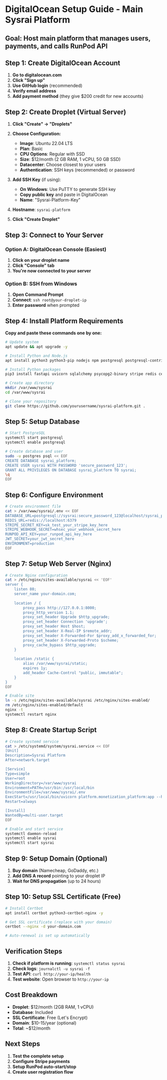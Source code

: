 # DigitalOcean Setup Guide - Main Sysrai Platform

## Goal: Host main platform that manages users, payments, and calls RunPod API

## Step 1: Create DigitalOcean Account

1. **Go to digitalocean.com**
2. **Click "Sign up"**
3. **Use GitHub login** (recommended)
4. **Verify email address**
5. **Add payment method** (they give $200 credit for new accounts)

## Step 2: Create Droplet (Virtual Server)

1. **Click "Create" -> "Droplets"**
2. **Choose Configuration:**
   - **Image**: Ubuntu 22.04 LTS
   - **Plan**: Basic
   - **CPU Options**: Regular with SSD
   - **Size**: $12/month (2 GB RAM, 1 vCPU, 50 GB SSD)
   - **Datacenter**: Choose closest to your users
   - **Authentication**: SSH keys (recommended) or password

3. **Add SSH Key** (if using):
   - **On Windows**: Use PuTTY to generate SSH key
   - **Copy public key** and paste in DigitalOcean
   - **Name**: "Sysrai-Platform-Key"

4. **Hostname**: `sysrai-platform`
5. **Click "Create Droplet"**

## Step 3: Connect to Your Server

### Option A: DigitalOcean Console (Easiest)
1. **Click on your droplet name**
2. **Click "Console" tab**
3. **You're now connected to your server**

### Option B: SSH from Windows
1. **Open Command Prompt**
2. **Connect**: `ssh root@your-droplet-ip`
3. **Enter password** when prompted

## Step 4: Install Platform Requirements

**Copy and paste these commands one by one:**

```bash
# Update system
apt update && apt upgrade -y

# Install Python and Node.js
apt install python3 python3-pip nodejs npm postgresql postgresql-contrib redis-server nginx git -y

# Install Python packages
pip3 install fastapi uvicorn sqlalchemy psycopg2-binary stripe redis celery

# Create app directory
mkdir /var/www/sysrai
cd /var/www/sysrai

# Clone your repository
git clone https://github.com/yourusername/sysrai-platform.git .
```

## Step 5: Setup Database

```bash
# Start PostgreSQL
systemctl start postgresql
systemctl enable postgresql

# Create database and user
sudo -u postgres psql << EOF
CREATE DATABASE sysrai_platform;
CREATE USER sysrai WITH PASSWORD 'secure_password_123';
GRANT ALL PRIVILEGES ON DATABASE sysrai_platform TO sysrai;
\q
EOF
```

## Step 6: Configure Environment

```bash
# Create environment file
cat > /var/www/sysrai/.env << EOF
DATABASE_URL=postgresql://sysrai:secure_password_123@localhost/sysrai_platform
REDIS_URL=redis://localhost:6379
STRIPE_SECRET_KEY=sk_test_your_stripe_key_here
STRIPE_WEBHOOK_SECRET=whsec_your_webhook_secret_here
RUNPOD_API_KEY=your_runpod_api_key_here
JWT_SECRET=your_jwt_secret_here
ENVIRONMENT=production
EOF
```

## Step 7: Setup Web Server (Nginx)

```bash
# Create Nginx configuration
cat > /etc/nginx/sites-available/sysrai << 'EOF'
server {
    listen 80;
    server_name your-domain.com;
    
    location / {
        proxy_pass http://127.0.0.1:8000;
        proxy_http_version 1.1;
        proxy_set_header Upgrade $http_upgrade;
        proxy_set_header Connection 'upgrade';
        proxy_set_header Host $host;
        proxy_set_header X-Real-IP $remote_addr;
        proxy_set_header X-Forwarded-For $proxy_add_x_forwarded_for;
        proxy_set_header X-Forwarded-Proto $scheme;
        proxy_cache_bypass $http_upgrade;
    }
    
    location /static {
        alias /var/www/sysrai/static;
        expires 1y;
        add_header Cache-Control "public, immutable";
    }
}
EOF

# Enable site
ln -s /etc/nginx/sites-available/sysrai /etc/nginx/sites-enabled/
rm /etc/nginx/sites-enabled/default
nginx -t
systemctl restart nginx
```

## Step 8: Create Startup Script

```bash
# Create systemd service
cat > /etc/systemd/system/sysrai.service << EOF
[Unit]
Description=Sysrai Platform
After=network.target

[Service]
Type=simple
User=root
WorkingDirectory=/var/www/sysrai
Environment=PATH=/usr/bin:/usr/local/bin
EnvironmentFile=/var/www/sysrai/.env
ExecStart=/usr/local/bin/uvicorn platform.monetization_platform:app --host 0.0.0.0 --port 8000
Restart=always

[Install]
WantedBy=multi-user.target
EOF

# Enable and start service
systemctl daemon-reload
systemctl enable sysrai
systemctl start sysrai
```

## Step 9: Setup Domain (Optional)

1. **Buy domain** (Namecheap, GoDaddy, etc.)
2. **Add DNS A record** pointing to your droplet IP
3. **Wait for DNS propagation** (up to 24 hours)

## Step 10: Setup SSL Certificate (Free)

```bash
# Install Certbot
apt install certbot python3-certbot-nginx -y

# Get SSL certificate (replace with your domain)
certbot --nginx -d your-domain.com

# Auto-renewal is set up automatically
```

## Verification Steps

1. **Check if platform is running**: `systemctl status sysrai`
2. **Check logs**: `journalctl -u sysrai -f`
3. **Test API**: `curl http://your-ip/health`
4. **Test website**: Open browser to `http://your-ip`

## Cost Breakdown

- **Droplet**: $12/month (2GB RAM, 1 vCPU)
- **Database**: Included
- **SSL Certificate**: Free (Let's Encrypt)
- **Domain**: $10-15/year (optional)
- **Total**: ~$12/month

## Next Steps

1. **Test the complete setup**
2. **Configure Stripe payments**
3. **Setup RunPod auto-start/stop**
4. **Create user registration flow**